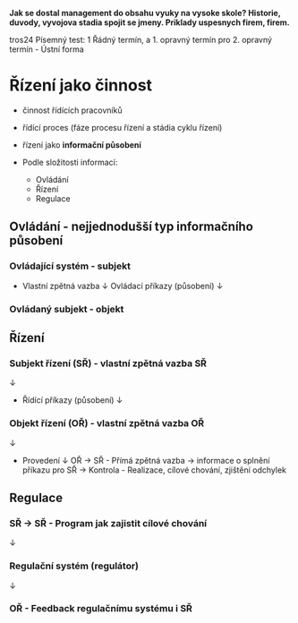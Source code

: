 **Jak se dostal management do obsahu vyuky na vysoke skole? Historie, duvody, vyvojova stadia spojit se jmeny. Priklady uspesnych firem, firem.**

tros24
Písemný test: 1 Řádný termín, a 1. opravný termín
pro 2. opravný termín - Ústní forma

# Řízení jako činnost
- činnost řídících pracovníků
- řídící proces (fáze procesu řízení a stádia cyklu řízení)

- řízení jako **informační působení**
- Podle složitosti informací:
	- Ovládání
	- Řízení
	- Regulace
## Ovládání - nejjednodušší typ informačního působení
### Ovládající systém - subjekt
- Vlastní zpětná vazba
↓
Ovládací příkazy (působení)
↓
### Ovládaný subjekt - objekt

## Řízení
### Subjekt řízení (SŘ) - vlastní zpětná vazba SŘ
↓
- Řídící příkazy (působení)
↓
### Objekt řízení (OŘ) - vlastní zpětná vazba OŘ
↓
- Provedení
↓
OŘ -> SŘ - Přímá zpětná vazba -> informace o splnění příkazu pro SŘ -> Kontrola - Realizace, cílové chování, zjištění odchylek
## Regulace
### SŘ -> SŘ - Program jak zajistit cílové chování
↓
### Regulační systém (regulátor)
↓
### OŘ - Feedback regulačnímu systému i SŘ